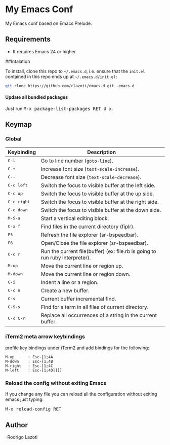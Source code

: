 My Emacs Conf
=============

My Emacs conf based on Emacs Prelude.

## Requirements

* It requires Emacs 24 or higher.

##Intalation

To install, clone this repo to `~/.emacs.d`, i.e. ensure that the
`init.el` contained in this repo ends up at `~/.emacs.d/init.el`:

```bash
git clone https://github.com/rlazoti/emacs.d.git .emacs.d
```

#### Update all bundled packages

Just run <kbd>M-x package-list-packages RET U x</kbd>.

## Keymap

### Global

Keybinding            | Description
----------------------|------------------------------------------------------------
<kbd>C-l</kbd>        | Go to line number (`goto-line`).
<kbd>C-+</kbd>        | Increase font size (`text-scale-increase`).
<kbd>C--</kbd>        | Decrease font size (`text-scale-decrease`).
<kbd>C-c left</kbd>   | Switch the focus to visible buffer at the left side.
<kbd>C-c up</kbd>     | Switch the focus to visible buffer at the up side.
<kbd>C-c right</kbd>  | Switch the focus to visible buffer at the right side.
<kbd>C-c down</kbd>   | Switch the focus to visible buffer at the down side.
<kbd>M-S-a</kbd>      | Start a vertical editing block.
<kbd>C-x f</kbd>      | Find files in the current directory (fiplr).
<kbd>F5</kbd>         | Refresh the file explorer (sr-bspeedbar).
<kbd>F6</kbd>         | Open/Close the file explorer (sr-bspeedbar).
<kbd>C-c r</kbd>      | Run the current file(buffer) (ex: file.rb is going to run ruby interpreter).
<kbd>M-up</kbd>       | Move the current line or region up.
<kbd>M-down</kbd>     | Move the current line or region down.
<kbd>C-i</kbd>        | Indent a line or a region.
<kbd>C-c n</kbd>      | Create a new buffer.
<kbd>C-s</kbd>        | Current buffer incremental find.
<kbd>C-S-s</kbd>      | Find for a term in all files of current directory.
<kbd>C-c C-r</kbd>    | Replace all occurrences of a string in the current buffer.

### iTerm2 meta arrow keybindings

profile key bindings under iTerm2 and add bindings for the following:

```
M-up      : Esc-[1;4A
M-down    : Esc-[1;4B
M-right   : Esc-[1;4C
M-left    : Esc-[1;4D]]]]
```

### Reload the config without exiting Emacs

If you change any file you can reload all the configuration without exiting emacs just typing:

<kbd>M-x reload-config RET</kbd>

## Author

-Rodrigo Lazoti
